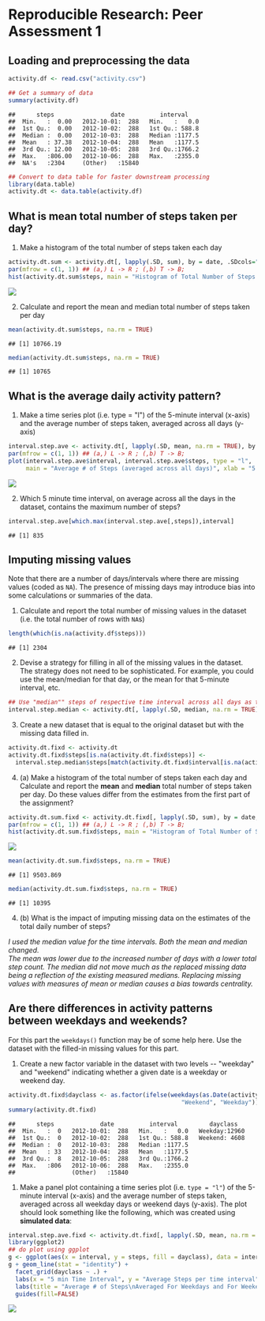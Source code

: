 # Reproducible Research: Peer Assessment 1


## Loading and preprocessing the data

```r
activity.df <- read.csv("activity.csv")

## Get a summary of data 
summary(activity.df)
```

```
##      steps                date          interval     
##  Min.   :  0.00   2012-10-01:  288   Min.   :   0.0  
##  1st Qu.:  0.00   2012-10-02:  288   1st Qu.: 588.8  
##  Median :  0.00   2012-10-03:  288   Median :1177.5  
##  Mean   : 37.38   2012-10-04:  288   Mean   :1177.5  
##  3rd Qu.: 12.00   2012-10-05:  288   3rd Qu.:1766.2  
##  Max.   :806.00   2012-10-06:  288   Max.   :2355.0  
##  NA's   :2304     (Other)   :15840
```

```r
## Convert to data table for faster downstream processing
library(data.table)
activity.dt <- data.table(activity.df)
```

## What is mean total number of steps taken per day?
1. Make a histogram of the total number of steps taken each day

```r
activity.dt.sum <- activity.dt[, lapply(.SD, sum), by = date, .SDcols="steps"]
par(mfrow = c(1, 1)) ## (a,) L -> R ; (,b) T -> B;
hist(activity.dt.sum$steps, main = "Histogram of Total Number of Steps per Day", xlab = "Total Steps per Day")
```

![](PA1_template_files/figure-html/unnamed-chunk-2-1.png) 

2. Calculate and report the mean and median total number of steps taken per day

```r
mean(activity.dt.sum$steps, na.rm = TRUE)
```

```
## [1] 10766.19
```

```r
median(activity.dt.sum$steps, na.rm = TRUE)
```

```
## [1] 10765
```

## What is the average daily activity pattern?
1. Make a time series plot (i.e. type = "l") of the 5-minute interval (x-axis) and the average number of steps taken, averaged across all days (y-axis)

```r
interval.step.ave <- activity.dt[, lapply(.SD, mean, na.rm = TRUE), by = interval, .SDcols="steps"]
par(mfrow = c(1, 1)) ## (a,) L -> R ; (,b) T -> B;
plot(interval.step.ave$interval, interval.step.ave$steps, type = "l", 
     main = "Average # of Steps (averaged across all days)", xlab = "5 min Time Interval (from 00:00 to 23:55)", ylab = "Average Steps")
```

![](PA1_template_files/figure-html/unnamed-chunk-4-1.png) 

2. Which 5 minute time interval, on average across all the days in the dataset, contains the maximum number of steps?

```r
interval.step.ave[which.max(interval.step.ave[,steps]),interval]
```

```
## [1] 835
```

## Imputing missing values

Note that there are a number of days/intervals where there are missing
values (coded as `NA`). The presence of missing days may introduce
bias into some calculations or summaries of the data.

1. Calculate and report the total number of missing values in the dataset (i.e. the total number of rows with `NA`s)

```r
length(which(is.na(activity.df$steps)))
```

```
## [1] 2304
```

2. Devise a strategy for filling in all of the missing values in the dataset. The strategy does not need to be sophisticated. For example, you could use the mean/median for that day, or the mean for that 5-minute interval, etc.

```r
## Use "median"" steps of respective time interval across all days as the value to replace "NA"" steps
interval.step.median <- activity.dt[, lapply(.SD, median, na.rm = TRUE), by = interval, .SDcols="steps"]
```

3. Create a new dataset that is equal to the original dataset but with the missing data filled in.

```r
activity.dt.fixd <- activity.dt
activity.dt.fixd$steps[is.na(activity.dt.fixd$steps)] <- 
  interval.step.median$steps[match(activity.dt.fixd$interval[is.na(activity.dt.fixd$steps)], interval.step.median$interval)]
```

4. (a) Make a histogram of the total number of steps taken each day and Calculate and report the **mean** and **median** total number of steps taken per day. Do these values differ from the estimates from the first part of the assignment? 

```r
activity.dt.sum.fixd <- activity.dt.fixd[, lapply(.SD, sum), by = date, .SDcols="steps"]
par(mfrow = c(1, 1)) ## (a,) L -> R ; (,b) T -> B;
hist(activity.dt.sum.fixd$steps, main = "Histogram of Total Number of Steps per Day\n(missing data replaced with median value)", xlab = "Total Steps per Day")
```

![](PA1_template_files/figure-html/unnamed-chunk-9-1.png) 

```r
mean(activity.dt.sum.fixd$steps, na.rm = TRUE)
```

```
## [1] 9503.869
```

```r
median(activity.dt.sum.fixd$steps, na.rm = TRUE)
```

```
## [1] 10395
```

4. (b) What is the impact of imputing missing data on the estimates of the total daily number of steps?

*I used the median value for the time intervals.  Both the mean and median changed.  
The mean was lower due to the increased number of days with a lower total step count.
The median did not move much as the replaced missing data being a reflection of the existing measured medians.
Replacing missing values with measures of mean or median causes a bias towards centrality.*

## Are there differences in activity patterns between weekdays and weekends?
For this part the `weekdays()` function may be of some help here. Use the dataset with the filled-in missing values for this part.

1. Create a new factor variable in the dataset with two levels -- "weekday" and "weekend" indicating whether a given date is a weekday or weekend day.

```r
activity.dt.fixd$dayclass <- as.factor(ifelse(weekdays(as.Date(activity.dt.fixd$date)) %in% c("Saturday", "Sunday"),
                                                 "Weekend", "Weekday"))
summary(activity.dt.fixd)
```

```
##      steps             date          interval         dayclass    
##  Min.   :  0   2012-10-01:  288   Min.   :   0.0   Weekday:12960  
##  1st Qu.:  0   2012-10-02:  288   1st Qu.: 588.8   Weekend: 4608  
##  Median :  0   2012-10-03:  288   Median :1177.5                  
##  Mean   : 33   2012-10-04:  288   Mean   :1177.5                  
##  3rd Qu.:  8   2012-10-05:  288   3rd Qu.:1766.2                  
##  Max.   :806   2012-10-06:  288   Max.   :2355.0                  
##                (Other)   :15840
```

1. Make a panel plot containing a time series plot (i.e. `type = "l"`) of the 5-minute interval (x-axis) and the average number of steps taken, averaged across all weekday days or weekend days (y-axis). The plot should look something like the following, which was created using **simulated data**:

```r
interval.step.ave.fixd <- activity.dt.fixd[, lapply(.SD, mean, na.rm = TRUE), by = c("interval", "dayclass"), .SDcols="steps"]
library(ggplot2)
## do plot using ggplot
g <- ggplot(aes(x = interval, y = steps, fill = dayclass), data = interval.step.ave.fixd)
g + geom_line(stat = "identity") +
  facet_grid(dayclass ~ .) +
  labs(x = "5 min Time Interval", y = "Average Steps per time interval") + 
  labs(title = "Average # of Steps\nAveraged For Weekdays and For Weekends\n") +
  guides(fill=FALSE)
```

![](PA1_template_files/figure-html/unnamed-chunk-11-1.png) 
